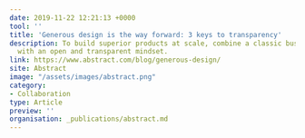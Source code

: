 ```yaml
---
date: 2019-11-22 12:21:13 +0000
tool: ''
title: 'Generous design is the way forward: 3 keys to transparency'
description: To build superior products at scale, combine a classic business toolset
  with an open and transparent mindset.
link: https://www.abstract.com/blog/generous-design/
site: Abstract
image: "/assets/images/abstract.png"
category:
- Collaboration
type: Article
preview: ''
organisation: _publications/abstract.md
---
```

